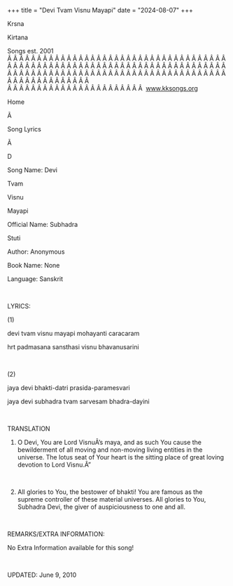 +++ 
title = "Devi Tvam Visnu Mayapi"
date = "2024-08-07"
+++

Krsna
 
Kirtana


Songs
 est. 2001
Â Â Â Â Â Â Â Â Â Â Â Â Â Â Â Â Â Â Â Â Â Â Â Â Â Â Â Â Â Â Â Â Â Â Â Â Â Â Â Â Â Â Â Â Â Â Â Â Â Â Â Â Â Â Â Â Â Â Â Â Â Â Â Â Â Â Â Â Â Â Â Â Â Â Â Â Â Â Â Â Â Â Â Â Â Â Â Â Â Â Â Â Â Â Â Â Â Â Â Â Â Â Â Â Â Â Â Â Â Â Â Â Â Â Â Â Â Â Â Â Â Â Â Â Â  
Â Â Â Â Â Â Â Â Â Â Â Â Â Â Â Â Â Â Â Â Â Â Â  
www.kksongs.org








Home
 
Ã 
 
Song Lyrics
 
Ã 
 
D


Song Name: 
Devi
 
Tvam
 
Visnu
 
Mayapi


Official Name: 
Subhadra
 
Stuti


Author: Anonymous


Book Name: None


Language: 
Sanskrit
 


 


LYRICS:




(1)


devi tvam visnu mayapi
mohayanti caracaram


hrt padmasana sansthasi visnu
bhavanusarini


 


(2)


jaya devi bhakti-datri
prasida-paramesvari


jaya devi subhadra tvam sarvesam
bhadra-dayini


 


TRANSLATION


1) O Devi, You are Lord VisnuÂ’s
maya, and as such You cause the bewilderment of all moving and non-moving
living entities in the universe. The lotus seat of Your heart is the sitting
place of great loving devotion to Lord Visnu.Â”


 


2) All glories to You, the
bestower of bhakti! You are famous as the supreme controller of these material
universes. All glories to You, Subhadra Devi, the giver of auspiciousness to
one and all.


 


REMARKS/EXTRA
INFORMATION:


No Extra Information available for this song!


 


UPDATED:
 June 9, 2010